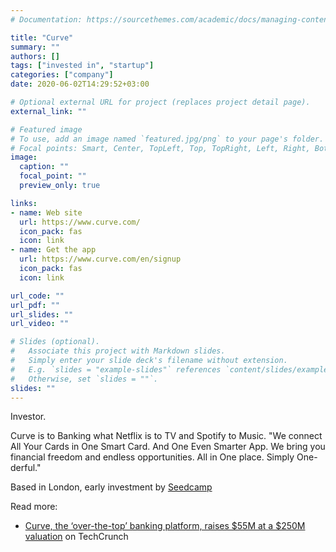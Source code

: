```yaml
---
# Documentation: https://sourcethemes.com/academic/docs/managing-content/

title: "Curve"
summary: ""
authors: []
tags: ["invested in", "startup"]
categories: ["company"]
date: 2020-06-02T14:29:52+03:00

# Optional external URL for project (replaces project detail page).
external_link: ""

# Featured image
# To use, add an image named `featured.jpg/png` to your page's folder.
# Focal points: Smart, Center, TopLeft, Top, TopRight, Left, Right, BottomLeft, Bottom, BottomRight.
image:
  caption: ""
  focal_point: ""
  preview_only: true

links:
- name: Web site
  url: https://www.curve.com/
  icon_pack: fas
  icon: link
- name: Get the app
  url: https://www.curve.com/en/signup
  icon_pack: fas
  icon: link

url_code: ""
url_pdf: ""
url_slides: ""
url_video: ""

# Slides (optional).
#   Associate this project with Markdown slides.
#   Simply enter your slide deck's filename without extension.
#   E.g. `slides = "example-slides"` references `content/slides/example-slides.md`.
#   Otherwise, set `slides = ""`.
slides: ""
---
```

Investor.

Curve is to Banking what Netflix is to TV and Spotify to Music. "We connect All Your Cards in One Smart Card. And One Even Smarter App. We bring you financial freedom and endless opportunities. All in One place. Simply One-derful."

Based in London, early investment by [Seedcamp](/project/seedcamp)

Read more: 
* [Curve, the ‘over-the-top’ banking platform, raises $55M at a $250M valuation][1] on TechCrunch


[1]: https://techcrunch.com/2019/07/15/over-the-top-banking/